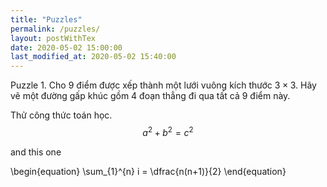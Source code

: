 ```yaml
---
title: "Puzzles"
permalink: /puzzles/
layout: postWithTex
date: 2020-05-02 15:00:00
last_modified_at: 2020-05-02 15:40:00
---
```


Puzzle 1. Cho 9 điểm được xếp thành một lưới vuông kích thước $3 \times 3$. Hãy vẽ một đường gấp khúc gồm 4 đoạn thẳng đi qua tất cả 9 điểm này.

Thử công thức toán học.
$$ a^2 + b^2 = c^2$$

and this one

\begin{equation}
  \sum_{1}^{n} i = \dfrac{n(n+1)}{2}
\end{equation}
